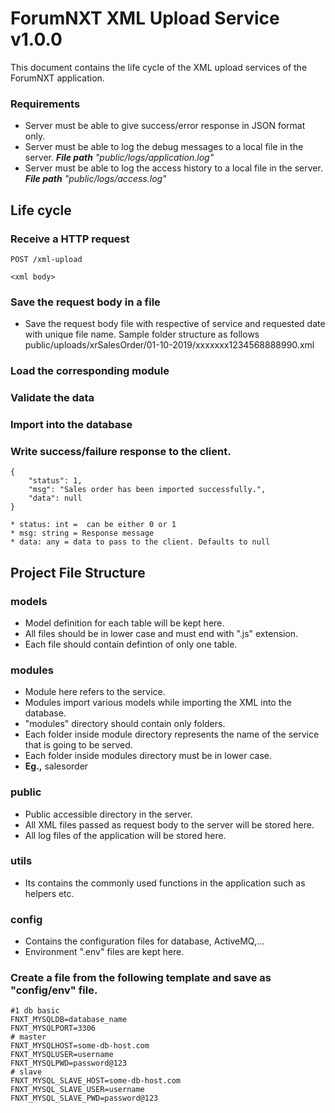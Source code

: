 # ForumNXT XML Upload Service v1.0.0

This document contains the life cycle of the XML upload services of the ForumNXT application.

### Requirements

 - Server must be able to give success/error response in JSON format only.
 - Server must be able to log the debug messages to a local file in the server. ***File path** "public/logs/application.log"*
 - Server must be able to log the access history to a local file in the server. ***File path** "public/logs/access.log"*

## Life cycle

### Receive a HTTP request

    POST /xml-upload
    
    <xml body>

### Save the request body in a file
- Save the request body file with respective of service and requested date with unique file name. Sample  folder structure as follows public/uploads/xrSalesOrder/01-10-2019/xxxxxxx1234568888990.xml

### Load the corresponding module

### Validate the data

### Import into the database

### Write success/failure response to the client.

    {
        "status": 1,
        "msg": "Sales order has been imported successfully.",
        "data": null
    }
    
    * status: int =  can be either 0 or 1
    * msg: string = Response message
    * data: any = data to pass to the client. Defaults to null

## Project File Structure

### models

 - Model definition for each table will be kept here.
 - All files should be in lower case and must end with ".js" extension.
 - Each file should contain defintion of only one table.

### modules

 - Module here refers to the service.
 - Modules import various models while importing the XML into the database.
 - "modules" directory should contain only folders. 
 - Each folder inside module directory represents the name of the service that is going to be served.
 - Each folder inside modules directory must be in lower case.
  - **Eg.,** salesorder

### public

 - Public accessible directory in the server.
 - All XML files passed as request body to the server will be stored here.
 - All log files of the application will be stored here.
### utils
- Its contains the commonly used functions in the application such as helpers etc.
### config

 - Contains the configuration files for database, ActiveMQ,...
 - Environment ".env" files are kept here.

### Create a file from the following template and save as "config/env" file.

    #1 db basic
    FNXT_MYSQLDB=database_name
    FNXT_MYSQLPORT=3306
    # master
    FNXT_MYSQLHOST=some-db-host.com
    FNXT_MYSQLUSER=username
    FNXT_MYSQLPWD=password@123
    # slave
    FNXT_MYSQL_SLAVE_HOST=some-db-host.com
    FNXT_MYSQL_SLAVE_USER=username
    FNXT_MYSQL_SLAVE_PWD=password@123
